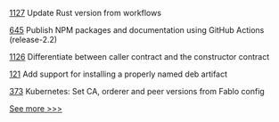 
[1127](https://github.com/hyperledger/solang/pull/1127) Update Rust version from workflows

[645](https://github.com/hyperledger/fabric-sdk-node/pull/645) Publish NPM packages and documentation using GitHub Actions (release-2.2)

[1126](https://github.com/hyperledger/solang/pull/1126) Differentiate between caller contract and the constructor contract

[121](https://github.com/hyperledger/indy-test-automation/pull/121) Add support for installing a properly named deb artifact

[373](https://github.com/hyperledger-labs/fablo/pull/373) Kubernetes: Set CA, orderer and peer versions from Fablo config


[See more >>>](https://start-here.hyperledger.org/pull-requests)
